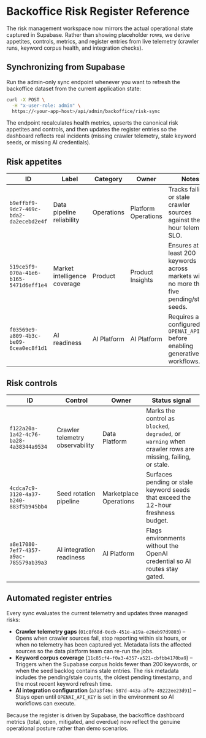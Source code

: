 # Backoffice Risk Register Reference

The risk management workspace now mirrors the actual operational state captured in Supabase. Rather than
showing placeholder rows, we derive appetites, controls, metrics, and register entries from live telemetry
(crawler runs, keyword corpus health, and integration checks).

## Synchronizing from Supabase

Run the admin-only sync endpoint whenever you want to refresh the backoffice dataset from the current
application state:

```bash
curl -X POST \
  -H "x-user-role: admin" \
  https://<your-app-host>/api/admin/backoffice/risk-sync
```

The endpoint recalculates health metrics, upserts the canonical risk appetites and controls, and then
updates the register entries so the dashboard reflects real incidents (missing crawler telemetry, stale
keyword seeds, or missing AI credentials).

## Risk appetites

| ID | Label | Category | Owner | Notes |
| --- | --- | --- | --- | --- |
| `b9effbf9-9dc7-469c-bda2-da2ecebd2e4f` | Data pipeline reliability | Operations | Platform Operations | Tracks failing or stale crawler sources against the 6-hour telemetry SLO. |
| `519ce5f9-070a-41e6-b165-5471d6eff1e4` | Market intelligence coverage | Product | Product Insights | Ensures at least 200 keywords across markets with no more than five pending/stale seeds. |
| `f03569e9-a809-4b3c-be09-6cea0ec8f1d1` | AI readiness | AI Platform | AI Platform | Requires a configured `OPENAI_API_KEY` before enabling generative workflows. |

## Risk controls

| ID | Control | Owner | Status signal |
| --- | --- | --- | --- |
| `f122a20a-1a42-4c76-ba28-4a38344a9534` | Crawler telemetry observability | Data Platform | Marks the control as `blocked`, `degraded`, or `warning` when crawler rows are missing, failing, or stale. |
| `4cdca7c9-3120-4a37-b240-883f5b945bb4` | Seed rotation pipeline | Marketplace Operations | Surfaces pending or stale keyword seeds that exceed the 12-hour freshness budget. |
| `a8e17080-7ef7-4357-a9ac-785579ab39a3` | AI integration readiness | AI Platform | Flags environments without the OpenAI credential so AI routes stay gated. |

## Automated register entries

Every sync evaluates the current telemetry and updates three managed risks:

- **Crawler telemetry gaps** (`01c8f68d-0ecb-451e-a19a-e26eb97d9803`) – Opens when crawler sources fail, stop
  reporting within six hours, or when no telemetry has been captured yet. Metadata lists the affected sources
  so the data platform team can re-run the jobs.
- **Keyword corpus coverage** (`11c85cf4-f0a3-4357-a521-cbfbb4170ba9`) – Triggers when the Supabase corpus
  holds fewer than 200 keywords, or when the seed backlog contains stale entries. The risk metadata includes
  the pending/stale counts, the oldest pending timestamp, and the most recent keyword refresh time.
- **AI integration configuration** (`a7a3f46c-587d-443a-af7e-49222ee23d91`) – Stays open until
  `OPENAI_API_KEY` is set in the environment so AI workflows can execute.

Because the register is driven by Supabase, the backoffice dashboard metrics (total, open, mitigated, and
overdue) now reflect the genuine operational posture rather than demo scenarios.
